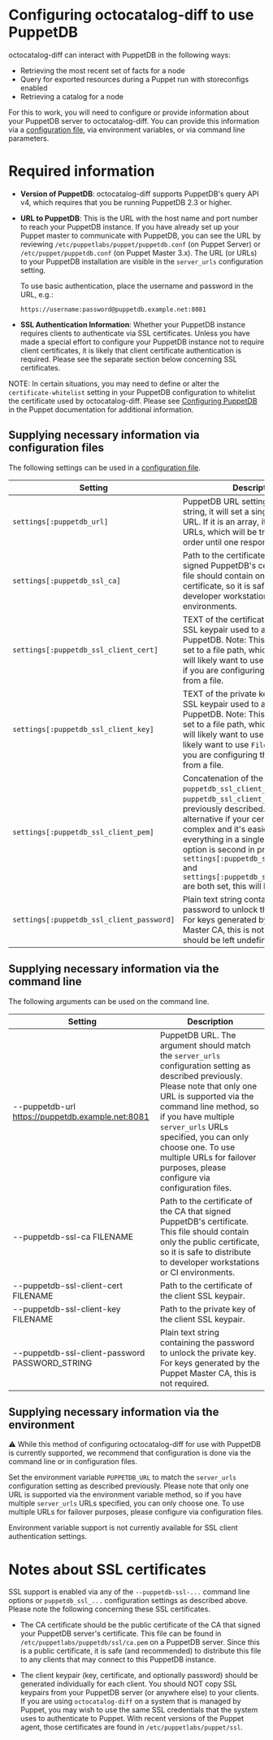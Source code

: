 # Configuring octocatalog-diff to use PuppetDB

octocatalog-diff can interact with PuppetDB in the following ways:

- Retrieving the most recent set of facts for a node
- Query for exported resources during a Puppet run with storeconfigs enabled
- Retrieving a catalog for a node

For this to work, you will need to configure or provide information about your PuppetDB server to octocatalog-diff. You can provide this information via a [configuration file](/doc/configuration.md), via environment variables, or via command line parameters.

# Required information

- **Version of PuppetDB**: octocatalog-diff supports PuppetDB's query API v4, which requires that you be running PuppetDB 2.3 or higher.

- **URL to PuppetDB**: This is the URL with the host name and port number to reach your PuppetDB instance. If you have already set up your Puppet master to communicate with PuppetDB, you can see the URL by reviewing `/etc/puppetlabs/puppet/puppetdb.conf` (on Puppet Server) or `/etc/puppet/puppetdb.conf` (on Puppet Master 3.x). The URL (or URLs) to your PuppetDB installation are visible in the `server_urls` configuration setting.

  To use basic authentication, place the username and password in the URL, e.g.:

  ```
  https://username:password@puppetdb.example.net:8081
  ```

- **SSL Authentication Information**: Whether your PuppetDB instance requires clients to authenticate via SSL certificates. Unless you have made a special effort to configure your PuppetDB instance not to require client certificates, it is likely that client certificate authentication is required. Please see the separate section below concerning SSL certificates.

NOTE: In certain situations, you may need to define or alter the `certificate-whitelist` setting in your PuppetDB configuration to whitelist the certificate used by octocatalog-diff. Please see [Configuring PuppetDB](https://docs.puppet.com/puppetdb/latest/configure.html#certificate-whitelist) in the Puppet documentation for additional information.

## Supplying necessary information via configuration files

The following settings can be used in a [configuration file](/doc/configuration.md).

| Setting | Description |
| --- | --- |
| `settings[:puppetdb_url]` | PuppetDB URL settings. If this is a string, it will set a single PuppetDB URL. If it is an array, it will set multiple URLs, which will be tried in a random order until one responds. |
| `settings[:puppetdb_ssl_ca]` | Path to the certificate of the CA that signed PuppetDB's certificate. This file should contain only the public certificate, so it is safe to distribute to developer workstations or CI environments. |
| `settings[:puppetdb_ssl_client_cert]` | TEXT of the certificate of the client SSL keypair used to authenticate to PuppetDB. Note: This variable is not set to a file path, which means you will likely want to use `File.read(...)` if you are configuring this to be read from a file. |
| `settings[:puppetdb_ssl_client_key]` | TEXT of the private key of the client SSL keypair used to authenticate to PuppetDB. Note: This variable is not set to a file path, which means you will likely want to use means you will likely want to use `File.read(...)` if you are configuring this to be read from a file. |
| `settings[:puppetdb_ssl_client_pem]` | Concatenation of the text of `puppetdb_ssl_client_key` and `puppetdb_ssl_client_cert` as previously described. This is a good alternative if your certificate chain is complex and it's easier just to put everything in a single place. Note: this option is second in precedence; if `settings[:puppetdb_ssl_client_cert]` and `settings[:puppetdb_ssl_client_key]` are both set, this will be ignored. |
| `settings[:puppetdb_ssl_client_password]` | Plain text string containing the password to unlock the private key. For keys generated by the Puppet Master CA, this is not required and should be left undefined. |

## Supplying necessary information via the command line

The following arguments can be used on the command line.

| Setting | Description |
| --- | --- |
| --puppetdb-url https://puppetdb.example.net:8081 | PuppetDB URL. The argument should match the `server_urls` configuration setting as described previously. Please note that only one URL is supported via the command line method, so if you have multiple `server_urls` URLs specified, you can only choose one. To use multiple URLs for failover purposes, please configure via configuration files. |
| --puppetdb-ssl-ca FILENAME | Path to the certificate of the CA that signed PuppetDB's certificate. This file should contain only the public certificate, so it is safe to distribute to developer workstations or CI environments. |
| --puppetdb-ssl-client-cert FILENAME | Path to the certificate of the client SSL keypair. |
| --puppetdb-ssl-client-key FILENAME | Path to the private key of the client SSL keypair. |
| --puppetdb-ssl-client-password PASSWORD_STRING | Plain text string containing the password to unlock the private key. For keys generated by the Puppet Master CA, this is not required. |

## Supplying necessary information via the environment

:warning: While this method of configuring octocatalog-diff for use with PuppetDB is currently supported, we recommend that configuration is done via the command line or in configuration files.

Set the environment variable `PUPPETDB_URL` to match the `server_urls` configuration setting as described previously. Please note that only one URL is supported via the environment variable method, so if you have multiple `server_urls` URLs specified, you can only choose one. To use multiple URLs for failover purposes, please configure via configuration files.

Environment variable support is not currently available for SSL client authentication settings.

# Notes about SSL certificates

SSL support is enabled via any of the `--puppetdb-ssl-...` command line options or `puppetdb_ssl_...` configuration settings as described above. Please note the following concerning these SSL certificates.

- The CA certificate should be the public certificate of the CA that signed your PuppetDB server's certificate. This file can be found in `/etc/puppetlabs/puppetdb/ssl/ca.pem` on a PuppetDB server. Since this is a public certificate, it is safe (and recommended) to distribute this file to any clients that may connect to this PuppetDB instance.

- The client keypair (key, certificate, and optionally password) should be generated individually for each client. You should NOT copy SSL keypairs from your PuppetDB server (or anywhere else) to your clients. If you are using `octocatalog-diff` on a system that is managed by Puppet, you may wish to use the same SSL credentials that the system uses to authenticate to Puppet. With recent versions of the Puppet agent, those certificates are found in `/etc/puppetlabs/puppet/ssl`.
